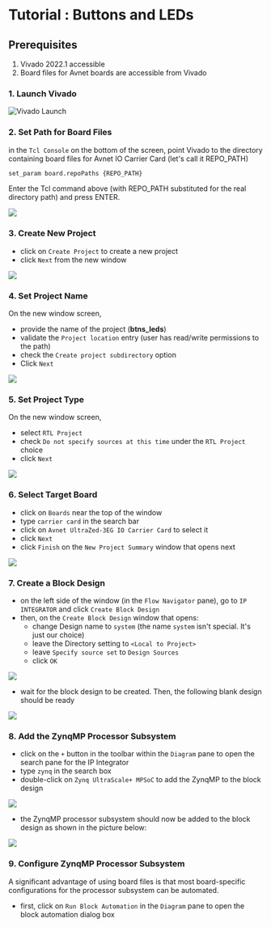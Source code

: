 # Tutorial : Buttons and LEDs

## Prerequisites

1. Vivado 2022.1 accessible
2. Board files for Avnet boards are accessible from Vivado

### 1. Launch Vivado

![Vivado Launch](./images/00_vivado_launch.png)

### 2. Set Path for Board Files

in the `Tcl Console` on the bottom of the screen, point Vivado to the directory
containing board files for Avnet IO Carrier Card (let's call it REPO_PATH)
```sh
set_param board.repoPaths {REPO_PATH}
```

Enter the Tcl command above (with REPO_PATH substituted for the real directory path) and press ENTER.

![](./images/01_vivado_Board_Repo_Paths.png)

### 3. Create New Project

- click on `Create Project` to create a new project
- click `Next` from the new window

![](./images/01_vivado_New_Project.png)

### 4. Set Project Name

On the new window screen,
- provide the name of the project (**btns_leds**)
- validate the `Project location` entry (user has read/write permissions to the path)
- check the `Create project subdirectory` option
- Click `Next`

![](./images/02_vivado_New_Project.png)

### 5. Set Project Type

On the new window screen,

- select `RTL Project`
- check `Do not specify sources at this time` under the `RTL Project` choice
- click `Next`

![](./images/03_vivado_New_Project_02.png)

### 6. Select Target Board

- click on `Boards` near the top of the window
- type `carrier card` in the search bar
- click on `Avnet UltraZed-3EG IO Carrier Card` to select it
- click `Next`
- click `Finish` on the `New Project Summary` window that opens next

![](./images/06_Board_Selection.png)

### 7. Create a Block Design

- on the left side of the window (in the `Flow Navigator` pane), go to `IP INTEGRATOR`
and click `Create Block Design`
- then, on the `Create Block Design` window that opens:
    - change Design name to `system` (the name `system` isn't special. It's just our choice)
    - leave the Directory setting to `<Local to Project>`
    - leave `Specify source set` to `Design Sources`
    - click `OK`

![](./images/07_Create_Block_Design.png)

- wait for the block design to be created. Then, the following blank design should be ready

![](./images/07_Blank_Block_Design.png)

### 8. Add the ZynqMP Processor Subsystem

- click on the `+` button in the toolbar within the `Diagram` pane to open the search pane for the IP Integrator
- type `zynq` in the search box
- double-click on `Zynq UltraScale+ MPSoC` to add the ZynqMP to the block design

![](./images/08_Add_ZynqMP.png)

- the ZynqMP processor subsystem should now be added to the block design as shown in the picture below:

![](./images/08_ZynqMP_Added.png)

### 9. Configure ZynqMP Processor Subsystem

A significant advantage of using board files is that most board-specific configurations for the processor subsystem can be automated.

- first, click on `Run Block Automation` in the `Diagram` pane to open the block automation dialog box

